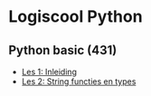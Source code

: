 # Logiscool Python

## Python basic (431)

- [Les 1: Inleiding](docs/101.md)
- [Les 2: String functies en types](docs/102.md)